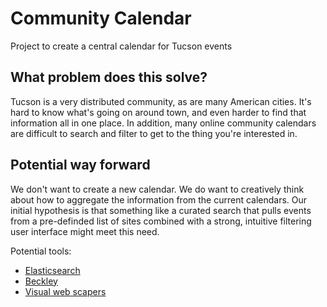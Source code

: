 # Community Calendar

Project to create a central calendar for Tucson events

## What problem does this solve?

Tucson is a very distributed community, as are many American cities. It's hard to know what's going on around town, and even harder to find that information all in one place. In addition, many online community calendars are difficult to search and filter to get to the thing you're interested in.

## Potential way forward

We don't want to create a new calendar. We do want to creatively think about how to aggregate the information from the current calendars. Our initial hypothesis is that something like a curated search that pulls events from a pre-definded list of sites combined with a strong, intuitive filtering user interface might meet this need.

Potential tools:
- [Elasticsearch](https://www.elastic.co/products/elasticsearch)
- [Beckley](https://github.com/18F/beckley)
- [Visual web scapers](https://github.com/scrapinghub/portia)
